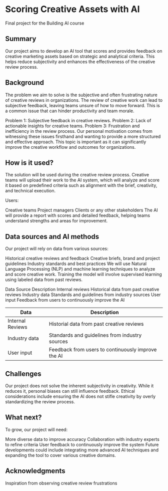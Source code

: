 # Scoring Creative Assets with AI

Final project for the Building AI course

## Summary

Our project aims to develop an AI tool that scores and provides feedback on creative marketing assets based on strategic and analytical criteria. This helps reduce subjectivity and enhances the effectiveness of the creative review process.


## Background

The problem we aim to solve is the subjective and often frustrating nature of creative reviews in organizations. The review of creative work can lead to subjective feedback, leaving teams unsure of how to move forward. This is a common issue that can hinder productivity and team morale.

Problem 1: Subjective feedback in creative reviews.
Problem 2: Lack of actionable insights for creative teams.
Problem 3: Frustration and inefficiency in the review process.
Our personal motivation comes from witnessing these issues firsthand and wanting to provide a more structured and effective approach. This topic is important as it can significantly improve the creative workflow and outcomes for organizations.


## How is it used?

The solution will be used during the creative review process. Creative teams will upload their work to the AI system, which will analyze and score it based on predefined criteria such as alignment with the brief, creativity, and technical execution.

Users:

Creative teams
Project managers
Clients or any other stakeholders
The AI will provide a report with scores and detailed feedback, helping teams understand strengths and areas for improvement.


## Data sources and AI methods
Our project will rely on data from various sources:

Historical creative reviews and feedback
Creative briefs, brand and project guidelines
Industry standards and best practices
We will use Natural Language Processing (NLP) and machine learning techniques to analyze and score creative work. Training the model will involve supervised learning using labeled data from past reviews.

Data Source	Description
Internal reviews	Historical data from past creative reviews
Industry data	Standards and guidelines from industry sources
User input	Feedback from users to continuously improve the AI


| Data            | Description                                        |
| --------------- | -------------------------------------------------- |
|Internal Reviews | Historial data from past creative reviews          |
|Industry data    | Standards and guidelines from industry sources     |
|User input       | Feedback from users to continuously improve the AI |


## Challenges

Our project does not solve the inherent subjectivity in creativity. While it reduces it, personal biases can still influence feedback. Ethical considerations include ensuring the AI does not stifle creativity by overly standardizing the review process.
## What next?

To grow, our project will need:

More diverse data to improve accuracy
Collaboration with industry experts to refine criteria
User feedback to continuously improve the system
Future developments could include integrating more advanced AI techniques and expanding the tool to cover various creative domains.


## Acknowledgments

Inspiration from observing creative review frustrations
